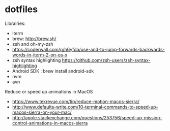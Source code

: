 # dotfiles

Librairies:

* iterm
* brew: http://brew.sh/
* zsh and oh-my-zsh
* https://coderwall.com/p/h6yfda/use-and-to-jump-forwards-backwards-words-in-iterm-2-on-os-x
* zsh syntax highlighting https://github.com/zsh-users/zsh-syntax-highlighting
* Android SDK :  brew install android-sdk
* nvm
* avn

Reduce or speed up animations in MacOS

* https://www.tekrevue.com/tip/reduce-motion-macos-sierra/
* http://www.defaults-write.com/10-terminal-commands-to-speed-up-macos-sierra-on-your-mac/
* http://apple.stackexchange.com/questions/253756/speed-up-mission-control-animations-in-macos-sierra
